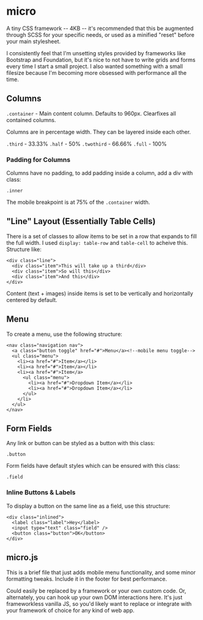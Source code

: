 # micro

A tiny CSS framework -- 4KB -- it's recommended that this be augmented through SCSS for your specific needs, or used as a minified "reset" before your main stylesheet.

I consistently feel that I'm unsetting styles provided by frameworks like Bootstrap and Foundation, but it's nice to not have to write grids and forms every time I start a small project.  I also wanted something with a small filesize because I'm becoming more obsessed with performance all the time.

## Columns

`.container` - Main content column.  Defaults to 960px.  Clearfixes all contained columns.

Columns are in percentage width.  They can be layered inside each other.

`.third` - 33.33%
`.half` - 50%
`.twothird` - 66.66%
`.full` - 100%

### Padding for Columns

Columns have no padding, to add padding inside a column, add a div with class:

`.inner`

The mobile breakpoint is at 75% of the `.container` width.

## "Line" Layout (Essentially Table Cells)

There is a set of classes to allow items to be set in a row that expands to fill the full width.  I used `display: table-row` and `table-cell` to acheive this.  Structure like:

```
<div class="line">
  <div class="item">This will take up a third</div>
  <div class="item">So will this</div>
  <div class="item">And this</div>
</div>
```

Content (text + images) inside items is set to be vertically and horizontally centered by default.

## Menu

To create a menu, use the following structure:

```
<nav class="navigation nav">
  <a class="button toggle" href="#">Menu</a><!--mobile menu toggle-->
  <ul class="menu">
    <li><a href="#">Item</a></li>
    <li><a href="#">Item</a></li>
    <li><a href="#">Item</a>
      <ul class="menu">
        <li><a href="#">Dropdown Item</a></li>
        <li><a href="#">Dropdown Item</a></li>
      </ul>
    </li>
  </ul>
</nav>
```

## Form Fields

Any link or button can be styled as a button with this class:

`.button`

Form fields have default styles which can be ensured with this class:

`.field`

### Inline Buttons & Labels

To display a button on the same line as a field, use this structure:

```
<div class="inlined">
  <label class="label">Hey</label>
  <input type="text" class="field" />
  <button class="button">OK</button>
</div>
```

## micro.js

This is a brief file that just adds mobile menu functionality, and some minor formatting tweaks.  Include it in the footer for best performance.

Could easily be replaced by a framework or your own custom code.  Or, alternately, you can hook up your own DOM interactions here.  It's just frameworkless vanilla JS, so you'd likely want to replace or integrate with your framework of choice for any kind of web app.
